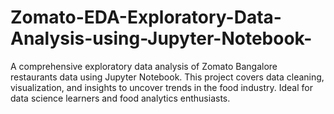 # Zomato-EDA-Exploratory-Data-Analysis-using-Jupyter-Notebook-
A comprehensive exploratory data analysis of Zomato Bangalore restaurants data using Jupyter Notebook. This project covers data cleaning, visualization, and insights to uncover trends in the food industry. Ideal for data science learners and food analytics enthusiasts.
